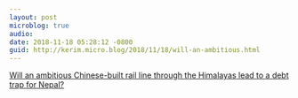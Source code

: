 ```yaml
---
layout: post
microblog: true
audio: 
date: 2018-11-18 05:28:12 -0800
guid: http://kerim.micro.blog/2018/11/18/will-an-ambitious.html
---
```

[Will an ambitious Chinese-built rail line through the Himalayas lead to a debt trap for Nepal?](http://theconversation.com/will-an-ambitious-chinese-built-rail-line-through-the-himalayas-lead-to-a-debt-trap-for-nepal-100377)
